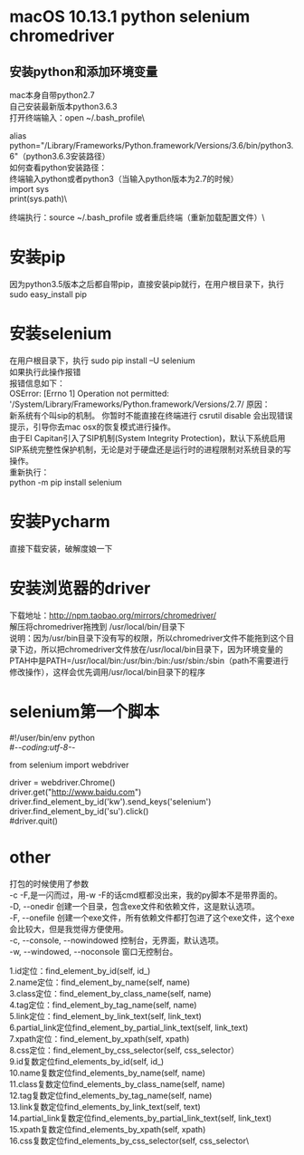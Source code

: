 # macOS 10.13.1 python selenium chromedriver
## 安装python和添加环境变量
mac本身自带python2.7\
自己安装最新版本python3.6.3\
打开终端输入：open ~/.bash_profile\

alias python="/Library/Frameworks/Python.framework/Versions/3.6/bin/python3.6"（python3.6.3安装路径）\
如何查看python安装路径：\
终端输入python或者python3（当输入python版本为2.7的时候）\
import sys\
print(sys.path)\

终端执行：source ~/.bash_profile 或者重启终端（重新加载配置文件）\
# 安装pip
因为python3.5版本之后都自带pip，直接安装pip就行，在用户根目录下，执行sudo easy_install pip
# 安装selenium
在用户根目录下，执行 sudo pip install –U selenium\
如果执行此操作报错\
报错信息如下：\
OSError: [Errno 1] Operation not permitted: '/System/Library/Frameworks/Python.framework/Versions/2.7/
原因：\
新系统有个叫sip的机制。 你暂时不能直接在终端进行 csrutil disable 会出现错误提示，引导你去mac osx的恢复模式进行操作。 \
由于El Capitan引入了SIP机制(System Integrity Protection)，默认下系统启用SIP系统完整性保护机制，无论是对于硬盘还是运行时的进程限制对系统目录的写操作。\
重新执行：\
python -m pip install selenium
# 安装Pycharm
直接下载安装，破解度娘一下
# 安装浏览器的driver
下载地址：http://npm.taobao.org/mirrors/chromedriver/ \
解压将chromedriver拖拽到 /usr/local/bin/目录下\
说明：因为/usr/bin目录下没有写的权限，所以chromedriver文件不能拖到这个目录下边，所以把chromedriver文件放在/usr/local/bin目录下，因为环境变量的PTAH中是PATH=/usr/local/bin:/usr/bin:/bin:/usr/sbin:/sbin（path不需要进行修改操作），这样会优先调用/usr/local/bin目录下的程序
# selenium第一个脚本
#!/user/bin/env python\
#-*-coding:utf-8-*-

from selenium import webdriver

driver = webdriver.Chrome()\
driver.get("http://www.baidu.com") \
driver.find_element_by_id('kw').send_keys('selenium')\
driver.find_element_by_id('su').click()\
#driver.quit()


# other

打包的时候使用了参数\
-c -F,是一闪而过，用-w -F的话cmd框都没出来，我的py脚本不是带界面的。\
-D, --onedir  创建一个目录，包含exe文件和依赖文件，这是默认选项。\
-F, --onefile 创建一个exe文件，所有依赖文件都打包进了这个exe文件，这个exe会比较大，但是我觉得方便使用。\
-c, --console, --nowindowed 控制台，无界面，默认选项。\
-w, --windowed, --noconsole 窗口无控制台。

1.id定位：find_element_by_id(self, id_)\
2.name定位：find_element_by_name(self, name)\
3.class定位：find_element_by_class_name(self, name)\
4.tag定位：find_element_by_tag_name(self, name)\
5.link定位：find_element_by_link_text(self, link_text)\
6.partial_link定位find_element_by_partial_link_text(self, link_text)\
7.xpath定位：find_element_by_xpath(self, xpath)\
8.css定位：find_element_by_css_selector(self, css_selector）\
9.id复数定位find_elements_by_id(self, id_)\
10.name复数定位find_elements_by_name(self, name)\
11.class复数定位find_elements_by_class_name(self, name)\
12.tag复数定位find_elements_by_tag_name(self, name)\
13.link复数定位find_elements_by_link_text(self, text)\
14.partial_link复数定位find_elements_by_partial_link_text(self, link_text)\
15.xpath复数定位find_elements_by_xpath(self, xpath)\
16.css复数定位find_elements_by_css_selector(self, css_selector\
